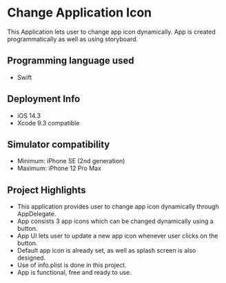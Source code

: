 # Change Application Icon

This Application lets user to change app icon dynamically. App is created programmatically as well as using storyboard.

## Programming language used
- Swift

## Deployment Info
- iOS 14.3
- Xcode 9.3 compatible

## Simulator compatibility
- Minimum: iPhone SE (2nd generation)
- Maximum: iPhone 12 Pro Max

## Project Highlights
- This application provides user to change app icon dynamically through AppDelegate.
- App consists 3 app icons which can be changed dynamically using a button.
- App UI lets user to update a new app icon whenever user clicks on the button.
- Default app icon is already set, as well as splash screen is also designed.
- Use of info.plist is done in this project.
- App is functional, free and ready to use.
